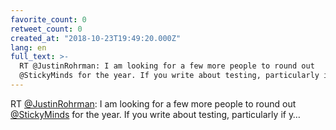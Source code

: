 ```yaml
---
favorite_count: 0
retweet_count: 0
created_at: "2018-10-23T19:49:20.000Z"
lang: en
full_text: >-
  RT @JustinRohrman: I am looking for a few more people to round out
  @StickyMinds for the year. If you write about testing, particularly if y…
---
```


RT [@JustinRohrman](https://twitter.com/JustinRohrman): I am looking for a few
more people to round out [@StickyMinds](https://twitter.com/StickyMinds) for the
year. If you write about testing, particularly if y…
